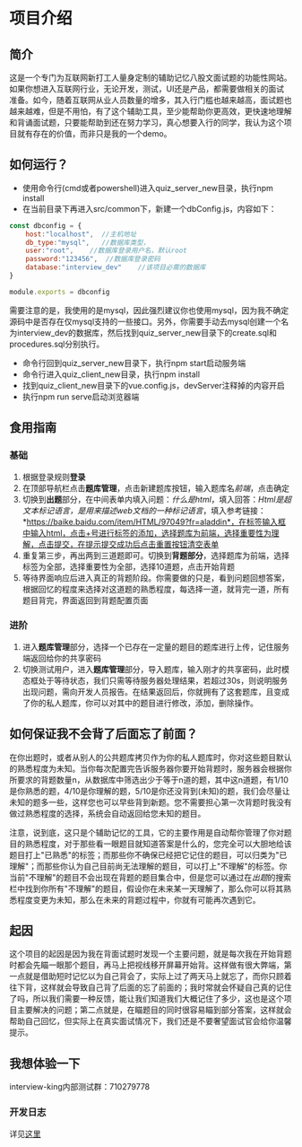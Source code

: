 # 项目介绍

## 简介

这是一个专门为互联网新打工人量身定制的辅助记忆八股文面试题的功能性网站。如果你想进入互联网行业，无论开发，测试，UI还是产品，都需要做相关的面试准备。如今，随着互联网从业人员数量的增多，其入行门槛也越来越高，面试题也越来越难，但是不用怕，有了这个辅助工具，至少能帮助你更高效，更快速地理解和背诵面试题，只要能帮助到还在努力学习，真心想要入行的同学，我认为这个项目就有存在的价值，而非只是我的一个demo。

## 如何运行？

- 使用命令行(cmd或者powershell)进入quiz_server_new目录，执行npm install
- 在当前目录下再进入src/common下，新建一个dbConfig.js，内容如下：

```javascript
const dbconfig = {
    host:"localhost",  //主机地址
    db_type:"mysql",   //数据库类型，
    user:"root",    //数据库登录用户名，默认root
    password:"123456",  //数据库登录密码
    database:"interview_dev"    //该项目必需的数据库
}

module.exports = dbconfig
```

需要注意的是，我使用的是mysql，因此强烈建议你也使用mysql，因为我不确定源码中是否存在仅mysql支持的一些接口。另外，你需要手动去mysql创建一个名为interview_dev的数据库，然后找到quiz_server_new目录下的create.sql和procedures.sql分别执行。

- 命令行回到quiz_server_new目录下，执行npm start启动服务端
- 命令行进入quiz_client_new目录，执行npm install
- 找到quiz_client_new目录下的vue.config.js，devServer注释掉的内容开启
- 执行npm run serve启动浏览器端

## 食用指南

### 基础

1. 根据登录规则**登录**
2. 在顶部导航栏点击**题库管理**，点击新建题库按钮，输入题库名*前端*，点击确定
3. 切换到**出题**部分，在中间表单内填入问题：*什么是html*，填入回答：*Html是超文本标记语言，是用来描述web文档的一种标记语言*，填入参考链接：*https://baike.baidu.com/item/HTML/97049?fr=aladdin*，在标签输入框中输入html，点击+号进行标签的添加，选择题库为前端，选择重要性为理解，点击提交，在提示提交成功后点击重置按钮清空表单
4. 重复第三步，再出两到三道题即可。切换到**背题部分**，选择题库为前端，选择标签为全部，选择重要性为全部，选择10道题，点击开始背题
5. 等待界面响应后进入真正的背题阶段。你需要做的只是，看到问题回想答案，根据回忆的程度来选择对这道题的熟悉程度，每选择一道，就背完一道，所有题目背完，界面返回到背题配置页面

### 进阶

1. 进入**题库管理**部分，选择一个已存在一定量的题目的题库进行上传，记住服务端返回给你的共享密码
2. 切换测试用户，进入**题库管理**部分，导入题库，输入刚才的共享密码，此时模态框处于等待状态，我们只需等待服务器处理结果，若超过30s，则说明服务出现问题，需向开发人员报告。在结果返回后，你就拥有了这套题库，且变成了你的私人题库，你可以对其中的题目进行修改，添加，删除操作。

## 如何保证我不会背了后面忘了前面？

在你出题时，或者从别人的公共题库拷贝作为你的私人题库时，你对这些题目默认的熟悉程度为未知。当你每次配置完告诉服务器你要开始背题时，服务器会根据你所要求的背题数量n，从数据库中筛选出少于等于n道的题，其中这n道题，有1/10是你熟悉的题，4/10是你理解的题，5/10是你还没背到(未知)的题，我们会尽量让未知的题多一些，这样您也可以早些背到新题。您不需要担心第一次背题时我没有做过熟悉程度的选择，系统会自动返回给您未知的题目。

注意，说到底，这只是个辅助记忆的工具，它的主要作用是自动帮你管理了你对题目的熟悉程度，对于那些看一眼题目就知道答案是什么的，您完全可以大胆地给该题目打上"已熟悉"的标签；而那些你不确保已经把它记住的题目，可以归类为"已理解"；而那些你认为自己目前尚无法理解的题目，可以打上"不理解"的标签。你当前"不理解"的题目不会出现在背题的题目集合中，但是您可以通过在*出题*的搜索栏中找到你所有"不理解"的题目，假设你在未来某一天理解了，那么你可以将其熟悉程度变更为未知，那么在未来的背题过程中，你就有可能再次遇到它。

## 起因

这个项目的起因是因为我在背面试题时发现一个主要问题，就是每次我在开始背题时都会先瞄一眼那个题目，再马上把视线移开屏幕开始背。这样做有很大弊端，第一点就是借助短时记忆以为自己背会了，实际上过了两天马上就忘了，而你只顾着往下背，这样就会导致自己背了后面的忘了前面的；我时常就会怀疑自己真的记住了吗，所以我们需要一种反馈，能让我们知道我们大概记住了多少，这也是这个项目主要解决的问题；第二点就是，在瞄题目的同时很容易瞄到部分答案，这样就会帮助自己回忆，但实际上在真实面试情况下，我们还是不要奢望面试官会给你温馨提示。

## 我想体验一下

interview-king内部测试群：710279778

### 开发日志

详见[这里](./develop.md)

